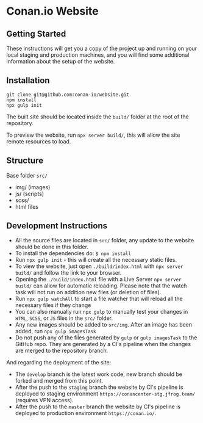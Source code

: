 # Conan.io Website

## Getting Started

These instructions will get you a copy of the project up and running on your local staging and production machines,
and you will find some additional information about the setup of the website.

## Installation

```
git clone git@github.com:conan-io/website.git
npm install
npx gulp init
```

The built site should be located inside the `build/` folder at the root of the repository.

To preview the website, run `npx server build/`, this will allow the site remote resources to load.

## Structure

Base folder `src/`

- img/ (images)
- js/ (scripts)
- scss/
- html files

## Development Instructions

- All the source files are located in `src/` folder, any update to the website should be done in this folder.
- To install the dependencies do: `$ npm install`
- Run `npx gulp init` - this will create all the necessary static files.
- To view the website, just open `./build/index.html` with `npx server build/` and follow the link to your browser.
- Opening the `./build/index.html` file with a Live Server `npx server build/` can allow for automatic reloading.
  Please note that the watch task will not run on addition new files (or deletion of files).
- Run `npx gulp watchAll` to start a file watcher that will reload all the necessary files if they change
- You can also manually run `npx gulp` to manually test your changes in `HTML`, `SCSS`, or `JS` files in the `src/` folder.
- Any new images should be added to `src/img`. After an image has been added, run `npx gulp imagesTask`
- Do not push any of the files generated by `gulp` or `gulp imagesTask` to the GitHub repo. They are
  generated by a CI's pipeline when the changes are merged to the repository branch.

And regarding the deployment of the site:

- The `develop` branch is the latest work code, new branch should be forked and merged from this point.
- After the push to the `staging` branch the website by CI's pipeline is deployed to staging environment `https://conancenter-stg.jfrog.team/` (requires VPN access).
- After the push to the `master` branch the website by CI's pipeline is deployed to production environment `https://conan.io/`.
